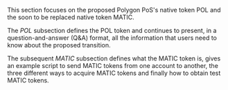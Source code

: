 This section focuses on the proposed Polygon PoS's native token POL and the soon to be replaced native token MATIC.

The *POL* subsection defines the POL token and continues to present, in a question-and-answer (Q&A) format, all the information that users need to know about the proposed transition.

The subsequent *MATIC* subsection defines what the MATIC token is, gives an example script to send MATIC tokens from one account to another, the three different ways to acquire MATIC tokens and finally how to obtain test MATIC tokens.
